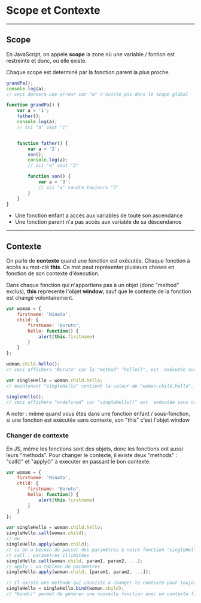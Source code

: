 # Scope et Contexte

---

## Scope

En JavaScript, on appele **scope** la zone où une variable / fontion est restreinte et donc, où elle existe.

Chaque scope est determiné par la fonction parent la plus proche.

```javascript
grandPa();
console.log(a); 
// ceci donnera une erreur car "a" n'existe pas dans le scope global

function grandPa() {
    var a = '1';
    father();
    console.log(a);
    // ici "a" vaut "1"


    function father() {
        var a = '2';
        son();
        console.log(a);
        // ici "a" vaut "2"

        function son() {
            var a = '3';
            // ici "a" vaudra toujours "3"
        }
    }
}
```

- Une fonction enfant a accès aux variables de toute son ascendance
- Une fonction parent n'a pas accès aux variable de sa déscendance

---

## Contexte

On parle de **contexte** quand une fonction est  exécutée. Chaque fonction à accès au mot-clé **this**. Ce mot peut représenter plusieurs choses en fonction de son contexte d'éxecution.

Dans chaque fonction qui n'appartiens pas à un objet (donc "method" exclus), **this** représente l'objet **window**, sauf que le contexte de la fonction est changé volontairement.

```javascript
var woman = {
    firstname: 'Hinata',
    child: {
        firstname: 'Boruto',
        hello: function() {
            alert(this.firstname)
        }
    }
};

woman.child.hello();
// ceci affichera "Boruto" car la "method" "hello()", est  exécutée sur le contexte de l'objet woman.child, donc son "this" vaut "woman.child"

var singleHello = woman.child.hello;
// maintenant "singleHello" contient la valeur de "woman.child.hello", donc, une fonction

singleHello();
// ceci affichera "undefined" car "singleHello()" est  exécutée sans contexte, donc son "this" c'est l'objet window. Sur l'objet window on a pas de propriété "firstname"
```

A noter : même quand vous êtes dans une fonction enfant / sous-fonction, si une fonction est  exécutée sans contexte, son "this" c'est l'objet window

### Changer de contexte

En JS, même les fonctions sont des objets, donc les fonctions ont aussi leurs "methods".
Pour changer le contexte, il existe deux "methods" : "call()" et "apply()" à executer en passant le bon contexte.

```javascript
var woman = {
    firstname: 'Hinata',
    child: {
        firstname: 'Boruto',
        hello: function() {
            alert(this.firstname)
        }
    }
};

var singleHello = woman.child.hello;
singleHello.call(woman.child);
// ou
singleHello.apply(woman.child);
// si on a besoin de passer des paramètres à notre fonction "singleHello"
// call : paramètres illimitées
singleHello.call(woman.child, param1, param2, ...);
// apply : un tableau de paramètres
singleHello.apply(woman.child, [param1, param2, ...]);

// Il existe une methode qui consiste à changer le contexte pour toujours
singleHello = singleHello.bind(woman.child);
// "bind()" permet de générer une nouvelle fonction avec un contexte fixé à la main
```
